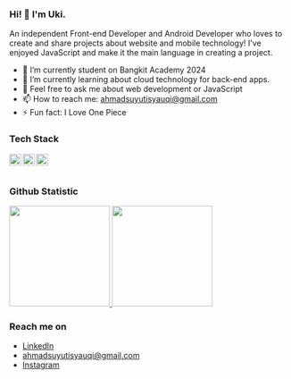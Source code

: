 ### Hi! 👋 I'm Uki.

An independent Front-end Developer and Android Developer who loves to create and share projects about website and mobile technology! I've enjoyed JavaScript and make it the main language in creating a project.

- 🔭 I’m currently student on Bangkit Academy 2024
- 🌱 I’m currently learning about cloud technology for back-end apps.
- 💬 Feel free to ask me about web development or JavaScript
- 📫 How to reach me: ahmadsuyutisyauqi@gmail.com
- ⚡ Fun fact: I Love One Piece

### Tech Stack
  <a href="#"><img align="left" alt="JavaScript" title="JavaScript" width="21px" src="https://upload.wikimedia.org/wikipedia/commons/9/99/Unofficial_JavaScript_logo_2.svg" /></a>
  <a href="https://reactjs.org/"><img align="left" alt="React" title="React" width="21px" src="https://cdn.worldvectorlogo.com/logos/react-2.svg" /></a>
  <a href="https://kotlinlang.org/"><img align="left" alt="Hapi" title="Kotlin" width="21px" src="https://github.com/user-attachments/assets/bd2fe83a-d763-4169-bd13-69b44f87fd49" /></a>
  <br>
  <br>
  
### Github Statistic
<p align="left">
<a href="https://github.com/Asyqii">
  <img height="180em" src="https://github-readme-stats-eight-theta.vercel.app/api?username=Asyqii&show_icons=true&theme=algolia&include_all_commits=true&count_private=true"/>
  <img height="180em" src="https://github-readme-stats-eight-theta.vercel.app/api/top-langs/?username=Asyqii&layout=compact&langs_count=8&theme=algolia"/>
</a>
</p>

### Reach me on
- <a href="https://www.linkedin.com/in/ahmadsuyutisyauqi">LinkedIn</a>
- ahmadsuyutisyauqi@gmail.com
- <a href="">Instagram</a>
